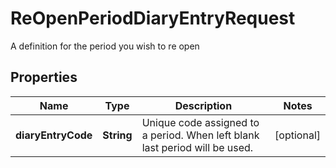 

# ReOpenPeriodDiaryEntryRequest

A definition for the period you wish to re open

## Properties

Name | Type | Description | Notes
------------ | ------------- | ------------- | -------------
**diaryEntryCode** | **String** | Unique code assigned to a period. When left blank last period will be used. |  [optional]



